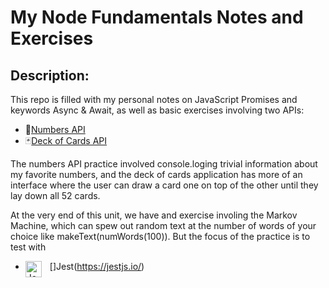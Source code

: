 # My Node Fundamentals Notes and Exercises

## Description: 

This repo is filled with my personal notes on JavaScript Promises and keywords Async & Await, as well as basic exercises involving two APIs: 
* 🔢[Numbers API](http://numbersapi.com/)
* 🃏[Deck of Cards API](https://deckofcardsapi.com/)

The numbers API practice involved console.loging trivial information about my favorite numbers, and the deck of cards application has more of an interface where the user can draw a card one on top of the other until they lay down all 52 cards.  

At the very end of this unit, we have and exercise involing the Markov Machine, which can spew out random text at the number of words of your choice like makeText(numWords(100)). But the focus of the practice is to test with 
* [<img align="left" alt="Jest" width="26px" src="https://cdn.worldvectorlogo.com/logos/jest-2.svg" style="padding-right:10px;" />]Jest(https://jestjs.io/)

